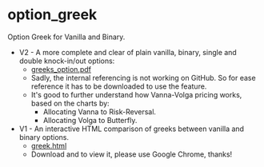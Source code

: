 # option_greek
Option Greek for Vanilla and Binary.
* V2 - A more complete and clear of plain vanilla, binary, single and double knock-in/out options:
  - [greeks_option.pdf](https://github.com/yiwei-ang/option_greek/blob/master/greeks_option.pdf)
  - Sadly, the internal referencing is not working on GitHub. So for ease reference it has to be downloaded to use the feature.
  - It's good to further understand how Vanna-Volga pricing works, based on the charts by:
    - Allocating Vanna to Risk-Reversal.
    - Allocating Volga to Butterfly.
* V1 - An interactive HTML comparison of greeks between vanilla and binary options.
  - [greek.html](https://github.com/yiwei-ang/option_greek/blob/master/greek.html)
  - Download and to view it, please use Google Chrome, thanks!
